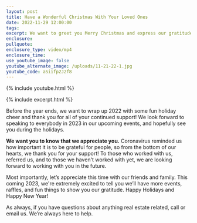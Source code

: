 ```yaml
---
layout: post
title: Have a Wonderful Christmas With Your Loved Ones
date: 2022-11-29 12:00:00
tags:
excerpt: We want to greet you Merry Christmas and express our gratitude!
enclosure:
pullquote:
enclosure_type: video/mp4
enclosure_time:
use_youtube_image: false
youtube_alternate_image: /uploads/11-21-22-1.jpg
youtube_code: aSiifp2J2f8
---
```

{% include youtube.html %}

{% include excerpt.html %}

Before the year ends, we want to wrap up 2022 with some fun holiday cheer and thank you for all of your continued support\! We look forward to speaking to everybody in 2023 in our upcoming events, and hopefully see you during the holidays.

**We want you to know that we appreciate you.** Coronavirus reminded us how important it is to be grateful for people, so from the bottom of our hearts, we thank you for your support\! To those who worked with us, referred us, and to those we haven't worked with yet, we are looking forward to working with you in the future.&nbsp;

Most importantly, let’s appreciate this time with our friends and family. This coming 2023, we're extremely excited to tell you we’ll have more events, raffles, and fun things to show you our gratitude. Happy Holidays and Happy New Year\!

As always, if you have questions about anything real estate related, call or email us. We’re always here to help.